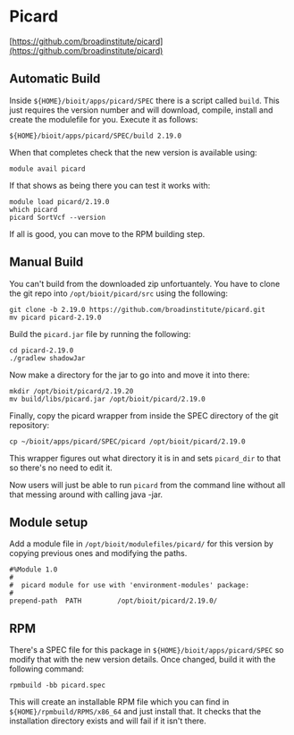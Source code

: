 # Picard

[https://github.com/broadinstitute/picard](https://github.com/broadinstitute/picard)

## Automatic Build

Inside `${HOME}/bioit/apps/picard/SPEC` there is a script called `build`. This just requires the version number and will download, compile, install and create the modulefile for you. Execute it as follows:

    ${HOME}/bioit/apps/picard/SPEC/build 2.19.0

When that completes check that the new version is available using:

    module avail picard

If that shows as being there you can test it works with:

    module load picard/2.19.0
    which picard
    picard SortVcf --version

If all is good, you can move to the RPM building step.

## Manual Build

You can't build from the downloaded zip unfortuantely. You have to clone the git repo into `/opt/bioit/picard/src` using the following:

    git clone -b 2.19.0 https://github.com/broadinstitute/picard.git
    mv picard picard-2.19.0

Build the `picard.jar` file by running the following:

    cd picard-2.19.0
    ./gradlew shadowJar

Now make a directory for the jar to go into and move it into there:

    mkdir /opt/bioit/picard/2.19.20
    mv build/libs/picard.jar /opt/bioit/picard/2.19.0

Finally, copy the picard wrapper from inside the SPEC directory of the git repository:

    cp ~/bioit/apps/picard/SPEC/picard /opt/bioit/picard/2.19.0

This wrapper figures out what directory it is in and sets `picard_dir` to that so there's no need to edit it.

Now users will just be able to run `picard` from the command line without all that messing around with calling java -jar.

## Module setup

Add a module file in `/opt/bioit/modulefiles/picard/` for this version by copying previous ones and modifying the paths.

    #%Module 1.0
    #
    #  picard module for use with 'environment-modules' package:
    #
    prepend-path  PATH         /opt/bioit/picard/2.19.0/

## RPM

There's a SPEC file for this package in `${HOME}/bioit/apps/picard/SPEC` so modify that with the new version details. Once changed, build it with the following command:

    rpmbuild -bb picard.spec

This will create an installable RPM file which you can find in `${HOME}/rpmbuild/RPMS/x86_64` and just install that. It checks that the installation directory exists and will fail if it isn't there.
